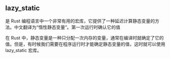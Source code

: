 ## lazy_static

是 Rust 编程语言中一个非常有用的宏库，它提供了一种延迟计算静态变量的方法。中文翻译为“惰性静态变量”。第一次运行时确认它的值

在 Rust 中，静态变量是一种只分配一次内存的变量，通常在编译时就确定了它的值。但是，有时候我们需要在程序运行时才能确定静态变量的值，这时就可以使用 lazy_static 宏库。
